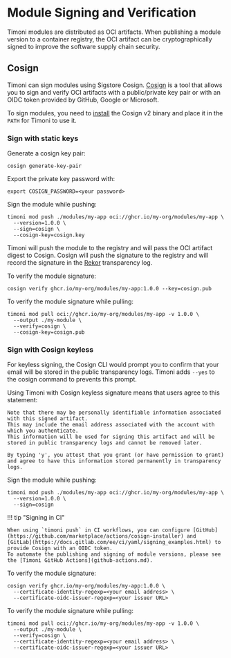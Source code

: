 # Module Signing and Verification

Timoni modules are distributed as OCI artifacts. When publishing a module version to a container registry,
the OCI artifact can be cryptographically signed to improve the software supply chain security.

## Cosign

Timoni can sign modules using Sigstore Cosign.
[Cosign](https://github.com/sigstore/cosign) is a tool that allows you to sign and verify
OCI artifacts with a public/private key pair or with an OIDC token provided by GitHub, Google or Microsoft.

To sign modules, you need to [install](https://docs.sigstore.dev/system_config/installation/)
the Cosign v2 binary and place it in the `PATH` for Timoni to use it.

### Sign with static keys

Generate a cosign key pair:

```shell
cosign generate-key-pair
```

Export the private key password with:

```shell
export COSIGN_PASSWORD=<your password>
```

Sign the module while pushing:

```shell
timoni mod push ./modules/my-app oci://ghcr.io/my-org/modules/my-app \
  --version=1.0.0 \
  --sign=cosign \
  --cosign-key=cosign.key
```

Timoni will push the module to the registry and will pass the OCI artifact digest to Cosign.
Cosign will push the signature to the registry and will record the signature in
the [Rekor](https://github.com/sigstore/rekor) transparency log.

To verify the module signature:

```shell
cosign verify ghcr.io/my-org/modules/my-app:1.0.0 --key=cosign.pub
```

To verify the module signature while pulling:

```shell
timoni mod pull oci://ghcr.io/my-org/modules/my-app -v 1.0.0 \
  --output ./my-module \
  --verify=cosign \
  --cosign-key=cosign.pub
```

### Sign with Cosign keyless

For keyless signing, the Cosign CLI would prompt you to confirm that your email will be stored
in the public transparency logs. Timoni adds `--yes` to the cosign command to prevents this prompt.

Using Timoni with Cosign keyless signature means that users agree to this statement:

```text
Note that there may be personally identifiable information associated with this signed artifact.
This may include the email address associated with the account with which you authenticate.
This information will be used for signing this artifact and will be stored in public transparency logs and cannot be removed later.

By typing 'y', you attest that you grant (or have permission to grant) and agree to have this information stored permanently in transparency logs.
```

Sign the module while pushing:

```shell
timoni mod push ./modules/my-app oci://ghcr.io/my-org/modules/my-app \
  --version=1.0.0 \
  --sign=cosign
```

!!! tip "Signing in CI"

    When using `timoni push` in CI workflows, you can configure [GitHub](https://github.com/marketplace/actions/cosign-installer) and
    [GitLab](https://docs.gitlab.com/ee/ci/yaml/signing_examples.html) to provide Cosign with an OIDC token. 
    To automate the publishing and signing of module versions, please see the [Timoni GitHub Actions](github-actions.md).

To verify the module signature:

```shell
cosign verify ghcr.io/my-org/modules/my-app:1.0.0 \
  --certificate-identity-regexp=<your email address> \
  --certificate-oidc-issuer-regexp=<your issuer URL>
```

To verify the module signature while pulling:

```shell
timoni mod pull oci://ghcr.io/my-org/modules/my-app -v 1.0.0 \
  --output ./my-module \
  --verify=cosign \
  --certificate-identity-regexp=<your email address> \
  --certificate-oidc-issuer-regexp=<your issuer URL>
```
